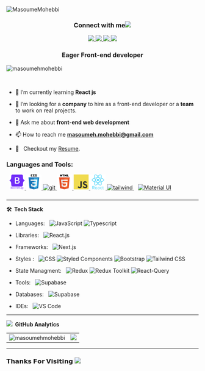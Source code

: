 
![MasoumeMohebbi](https://github.com/masoumehmohebbi/masoumehmohebbi/assets/88876100/3d46feab-5876-424a-a1f7-4a8f8c09148d)

<div align="center">
<h3> Connect with me<a href="https://gifyu.com/image/Zy2f"><img src="https://github.com/milaan9/milaan9/blob/main/Handshake.gif" width="60"></a>
</h3> 
  
<p align="center">
<a href="https://linkedin.com/in/masoumemohebbi"><img src="https://img.shields.io/badge/LinkedIn-0077B5?style=for-the-badge&logo=linkedin&logoColor=white"/> </a>
<a href="https://linkedin.com/in/masoumemohebbi"><img src="https://img.shields.io/badge/Telegram-FFA116?style=for-the-badge&logo=telegram&logoColor=white"/> </a>
<a href="https://instagram.com/masoume.frontend.js"><img src="https://img.shields.io/badge/Instagran-E4405F?style=for-the-badge&logo=instagram&logoColor=white"/> </a>
<a href="masoumeh.mohebbi@gmail.com"><img src="https://img.shields.io/badge/Gmail-D14836?style=for-the-badge&logo=gmail&logoColor=white"/> </a>
</p>  
</div>

<h3 align="center">Eager Front-end developer</h3>
<!-- <img align="right" alt="Coding" width="400" src="https://media1.giphy.com/media/RbDKaczqWovIugyJmW/giphy.gif"> -->


<p align="left"> <img src="https://komarev.com/ghpvc/?username=masoumehmohebbi&label=Profile%20views&color=0e75b6&style=flat" alt="masoumehmohebbi" /> </p>

<p align="left"> <a href="https://twitter.com/" target="blank"><img src="https://img.shields.io/twitter/follow/?logo=twitter&style=for-the-badge" alt="" /></a> </p>

- 🌱 I’m currently learning **React js**

- 🤝 I’m looking for a **company** to hire as a front-end developer or a **team** to work on real projects.

- 💬 Ask me about **front-end web development**

- 📫 How to reach me **masoumeh.mohebbi@gmail.com**
  
-  📝 &nbsp; Checkout my [Resume](https://drive.google.com/file/d/1PhO3SZmTmDoO83PsWVXZnnjoFy_x1q9z/view?usp=drive_link23).



<h3 align="left">Languages and Tools:</h3>
<p align="left">&nbsp; <a href="https://getbootstrap.com" target="_blank" rel="noreferrer"> <img src="https://raw.githubusercontent.com/devicons/devicon/master/icons/bootstrap/bootstrap-plain-wordmark.svg" alt="bootstrap" width="40" height="40"/> </a> <a href="https://www.w3schools.com/css/" target="_blank" rel="noreferrer"> <img src="https://raw.githubusercontent.com/devicons/devicon/master/icons/css3/css3-original-wordmark.svg" alt="css3" width="40" height="40"/> </a> <a href="https://git-scm.com/" target="_blank" rel="noreferrer"> <img src="https://www.vectorlogo.zone/logos/git-scm/git-scm-icon.svg" alt="git" width="40" height="40"/> </a> <a href="https://www.w3.org/html/" target="_blank" rel="noreferrer"> <img src="https://raw.githubusercontent.com/devicons/devicon/master/icons/html5/html5-original-wordmark.svg" alt="html5" width="40" height="40"/> </a> <a href="https://developer.mozilla.org/en-US/docs/Web/JavaScript" target="_blank" rel="noreferrer"> <img src="https://raw.githubusercontent.com/devicons/devicon/master/icons/javascript/javascript-original.svg" alt="javascript" width="40" height="40"/> </a> <a href="https://reactjs.org/" target="_blank" rel="noreferrer"> <img src="https://raw.githubusercontent.com/devicons/devicon/master/icons/react/react-original-wordmark.svg" alt="react" width="40" height="40"/> </a> <a href="https://tailwindcss.com/" target="_blank" rel="noreferrer"> <img src="https://www.vectorlogo.zone/logos/tailwindcss/tailwindcss-icon.svg" alt="tailwind" width="40" height="40"/> </a>
<a href="https://mui.com/" target="_blank"><img style="margin: 10px" src="https://profilinator.rishav.dev/skills-assets/mui.png" alt="Material UI" height="50" /></a>  </p>
 

***
**🛠 &nbsp;Tech Stack**

- Languages: &nbsp;
  ![JavaScript](https://img.shields.io/badge/-JavaScript-333333?style=flat&logo=javascript)
  ![Typescript](https://img.shields.io/badge/-Typescript-333333?style=flat&logo=Typescript)

- Libraries: &nbsp;
  ![React.js](https://img.shields.io/badge/-React.js-333333?style=flat&logo=React.js)
  
- Frameworks: &nbsp;
  ![Next.js](https://img.shields.io/badge/-Next.js-333333?style=flat&logo=Next.js)

- Styles : &nbsp;
  ![CSS](https://img.shields.io/badge/-CSS-333333?style=flat&logo=css3) ![Styled Components](https://img.shields.io/badge/-Styled_Components-333333?style=flat&logo=styled-components)   ![Bootstrap](https://img.shields.io/badge/-Bootstrap-333333?style=flat&logo=bootstrap)  ![Tailwind CSS](https://img.shields.io/badge/-Tailwind_CSS-333333?style=flat&logo=tailwind-css)  
   
- State Managment: &nbsp;
  ![Redux](https://img.shields.io/badge/-Redux-333333?style=flat&logo=redux)  ![Redux Toolkit](https://img.shields.io/badge/-Redux_Toolkit-333333?style=flat&logo=redux)  ![React-Query](https://img.shields.io/badge/-React_Query-333333?style=flat&logo=react-query)

- Tools:  &nbsp;
  ![Supabase](https://img.shields.io/badge/-Supabase-333333?style=flat&logo=supabase)

- Databases:  &nbsp;
  ![Supabase](https://img.shields.io/badge/-Supabase-333333?style=flat&logo=supabase)

- IDEs: &nbsp;
  ![VS Code](https://img.shields.io/badge/-VS%20Code-333333?style=flat&logo=visual-studio-code&logoColor=007ACC)

***
  
  **<img src="https://media.giphy.com/media/cj87CxfRtrUifF3Ryk/giphy.gif" height="25"> &nbsp;GitHub Analytics**

<table style="width:100%">
  <tr>
    <td> <img src="https://github-readme-stats.vercel.app/api?username=masoumehmohebbi&show_icons=true&theme=dark&locale=en&hide_border=true" alt="masoumehmohebbi" /></td>
    <td><img src="https://github-readme-stats.vercel.app/api/top-langs/?username=masoumehmohebbi&theme=dark&hide_border=true&layout=compact"></td>
  </tr>
</table>

***
<h3>𝗧𝗵𝗮𝗻𝗸𝘀 𝗙𝗼𝗿 𝗩𝗶𝘀𝗶𝘁𝗶𝗻𝗴 <img height="40" src="https://emoji.gg/assets/emoji/7333-parrotdance.gif"></h3>
